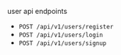 user api endpoints

- `POST /api/v1/users/register`
- `POST /api/v1/users/login`
- `POST /api/v1/users/signup`
